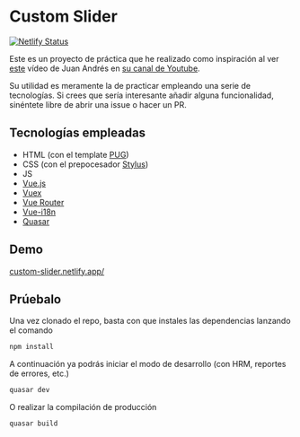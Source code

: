 # Custom Slider

[![Netlify Status](https://api.netlify.com/api/v1/badges/e6c549d1-e6ec-4054-93e8-0b497467f283/deploy-status)](https://app.netlify.com/sites/custom-slider/deploys)

Este es un proyecto de práctica que he realizado como inspiración al ver
[este](https://youtu.be/q6EGUflZAUs 'Creando un slider con Vue.js y CSS Scroll Snap 🙀')
vídeo de Juan Andrés en
[su canal de Youtube](https://www.youtube.com/channel/UCF6G2sF4DKlWvgfEGcm50FQ 'Canal de Juan Andrés Núñez').

Su utilidad es meramente la de practicar empleando una serie de tecnologías. Si crees que sería
interesante añadir alguna funcionalidad, sinéntete libre de abrir una issue o hacer un PR.

## Tecnologías empleadas

-   HTML (con el template [PUG](https://pugjs.org/api/getting-started.html))
-   CSS (con el prepocesador [Stylus](https://stylus-lang.com/))
-   JS
-   [Vue.js](https://vuejs.org/)
-   [Vuex](https://vuex.vuejs.org/)
-   [Vue Router](https://router.vuejs.org/)
-   [Vue-i18n](https://github.com/kazupon/vue-i18n)
-   [Quasar](https://quasar.dev/)

## Demo

[custom-slider.netlify.app/](https://custom-slider.netlify.app/)

## Prúebalo

Una vez clonado el repo, basta con que instales las dependencias lanzando el comando

```bash
npm install
```

A continuación ya podrás iniciar el modo de desarrollo (con HRM, reportes de errores, etc.)

```bash
quasar dev
```

O realizar la compilación de producción

```bash
quasar build
```

